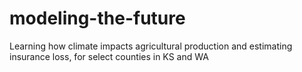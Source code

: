# modeling-the-future
Learning how climate impacts agricultural production and estimating insurance loss, for select counties in KS and WA
